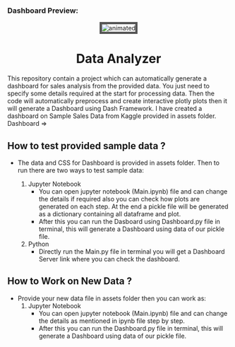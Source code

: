 ### Dashboard Preview:
<p align="center">
  <img src="https://i.imgur.com/kNMoNQI.gif" alt="animated" style="border: 5px solid #555">
</p>
<h1 align="center"> Data Analyzer </h1>

This repository contain a project which can automatically generate a dashboard for sales analysis from the provided data. You just need to specify some details required at the start for processing data. Then the code will automatically preprocess and create interactive plotly plots then it will generate a Dashboard using Dash Framework.
I have created a dashboard on Sample Sales Data from Kaggle provided in assets folder.
Dashboard => 

## How to test provided sample data ?
* The data and CSS for Dashboard is provided in assets folder. Then to run there are two ways to test sample data:

    1. Jupyter Notebook
        * You can open jupyter notebook (Main.ipynb) file  and can change the details if required also you can check how plots are generated on each step. At the end a pickle file will be generated as a dictionary containing all dataframe and plot.
        * After this you can run the Dasboard using Dashboard.py file in terminal, this will generate a Dashboard using data of our pickle file.
    2. Python 
        * Directly run the Main.py file in terminal you will get a Dashboard Server link where you can check the dashboard.


## How to Work on New Data ?

* Provide your new data file in assets folder then you can work as:
    1. Jupyter Notebook
        * You can open jupyter notebook (Main.ipynb) file and can change the details as mentioned in ipynb file step by step.
        * After this you can run the Dashboard.py file in terminal, this will generate a Dashboard using data of our pickle file.
